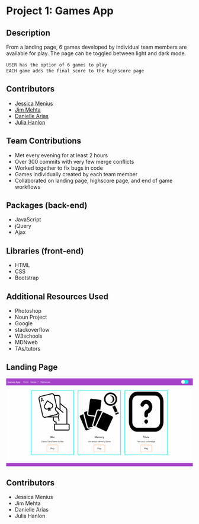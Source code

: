 # Project 1: Games App

## Description

From a landing page, 6 games developed by individual team members are available for play. The page can be toggled between light and dark mode.

```
USER has the option of 6 games to play
EACH game adds the final score to the highscore page
```

## Contributors
- [Jessica Menius](https://github.com/jessicamenius)
- [Jim Mehta](https://github.com/jimit1)
- [Danielle Arias](https://github.com/darias321)
- [Julia Hanlon](https://github.com/julhanlon)

## Team Contributions

- Met every evening for at least 2 hours
- Over 300 commits with very few merge conflicts
- Worked together to fix bugs in code
- Games individually created by each team member
- Collaborated on landing page, highscore page, and end of game workflows


## Packages (back-end)

- JavaScript
- jQuery
- Ajax

## Libraries (front-end)

- HTML
- CSS
- Bootstrap

## Additional Resources Used

- Photoshop
- Noun Project
- Google
- stackoverflow
- W3schools
- MDNweb
- TAs/tutors

## Landing Page

![demo](assets/darkmode.gif)

## Contributors
 - Jessica Menius
 - Jim Mehta
 - Danielle Arias
 - Julia Hanlon
